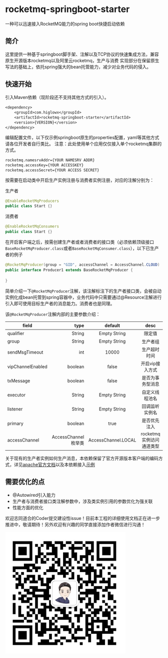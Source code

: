 # rocketmq-springboot-starter
一种可以迅速接入RocketMQ能力的spring boot快捷启动依赖

## 简介
这里提供一种基于springboot脚手架、注解以及TCP协议的快速集成方法，兼容原生开源版本rocketmq以及阿里云rocketmq，生产与消费
实现部分在保留原生写法的基础上，依托spring强大的bean托管能力，减少对业务代码的侵入。

## 快速开始

引入Maven依赖（现阶段还不支持其他方式的引入）。
```mxml
<dependency>
    <groupId>com.higlowx</groupId>
    <artifactId>rocketmq-springboot-starter</artifactId>
    <version>{VERSION}</version>
</dependency>
```
编辑配置文件，以下仅示例springboot原生的properties配置，yaml等其他方式请各位开发者自行类比。
注意：此处使用单个应用仅仅接入单个rocketmq集群的方式。
```properties
rocketmq.namesrvAddr={YOUR NAMESRV ADDR}
rocketmq.accessKey={YOUR ACCESSKEY}
rocketmq.accessSecret={YOUR ACCESS SECRET}
```
按需要在启动类中开启生产实例注册与消费者实例注册，对应的注解分别为：

生产者
```java
@EnableRocketMqProducers
public class Start {}
```
消费者
```java
@EnableRocketMqConsumers
public class Start {}
```

在开启客户端之后，按需创建生产者或者消费者的接口类（必须依赖顶级接口`BaseRocketMqProducer.class`或者`BaseRocketMqConsumer.class`），以下已生产者的例子

```java
@RocketMqProducer(group = "GID", accessChannel = AccessChannel.CLOUD)
public interface Producer1 extends BaseRocketMqProducer {

}
```
简单介绍一下`@RocketMqProducer`注解，该注解标注下的生产者接口类，会被自动实例化成bean托管到spring容器中，业务代码中只需要通过@Resource注解进行引入即可使用目标生产者的消息能力。消费者也是同理。

该`@RocketMqProducer`注解内部的主要参数介绍：

| field        | type    |  default  |  desc  |
| --------   | -----:   | :----: | :----: |
| qualifier        | String      |   Empty String    |  限定值  |
| group        | String      |   Empty String    |  生产者组  |
| sendMsgTimeout        | int      |   10000    |  生产超时时间  |
| vipChannelEnabled        | boolean      |   false    |  开启vip接入方式  |
| txMessage        | boolean      |   false    |  是否为事务型消息  |
| executor        | String      |   Empty String    |  自定义线程池名  |
| listener        | String      |   Empty String    |  回调监听实例名  |
| primary        | boolean      |   true    |  是否优先注入  |
| accessChannel        | AccessChannel枚举类      |  AccessChannel.LOCAL    |  rocketmq实例访问通道类型  |

关于现有的生产者实例如何生产消息，本依赖保留了官方开源版本客户端的编码方式，详见[apache官方文档](http://rocketmq.apache.org/docs/simple-example/)以及本依赖接入[示例](rocketmq-springboot-starter-test)



## 需要优化的点

* @Autowired引入能力
* 生产者与消费者接口类注解参数中，涉及类实例引用的参数优化为强关联
* 性能方面的优化

欢迎志同道合的Coder提交建设性issue！目前本工程的详细使用文档正在进一步推进中，敬请期待！另外欢迎有兴趣的同学直接添加作者微信进行沟通！

![作者微信](pic/author_wechat_qrcode.png)

